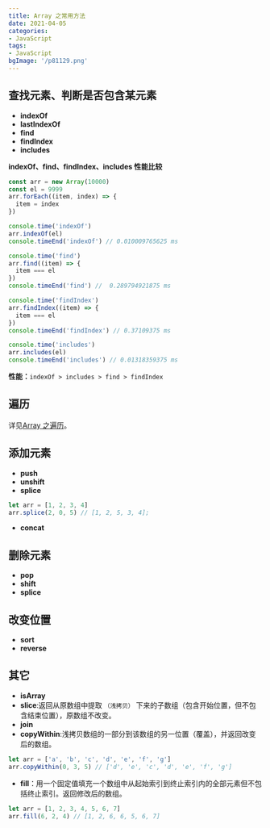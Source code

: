 ```yaml
---
title: Array 之常用方法
date: 2021-04-05
categories:
- JavaScript
tags:
- JavaScript
bgImage: '/p81129.png'
---
```


## 查找元素、判断是否包含某元素

- **indexOf**
- **lastIndexOf**
- **find**
- **findIndex**
- **includes**

**indexOf、find、findIndex、includes 性能比较**

```js
const arr = new Array(10000)
const el = 9999
arr.forEach((item, index) => {
  item = index
})

console.time('indexOf')
arr.indexOf(el)
console.timeEnd('indexOf') // 0.010009765625 ms

console.time('find')
arr.find((item) => {
  item === el
})
console.timeEnd('find') //  0.289794921875 ms

console.time('findIndex')
arr.findIndex((item) => {
  item === el
})
console.timeEnd('findIndex') // 0.37109375 ms

console.time('includes')
arr.includes(el)
console.timeEnd('includes') // 0.01318359375 ms
```

**性能：**`indexOf > includes > find > findIndex`

## 遍历

详见[Array 之遍历](./1_Array之遍历)。

## 添加元素

- **push**
- **unshift**
- **splice**

```js
let arr = [1, 2, 3, 4]
arr.splice(2, 0, 5) // [1, 2, 5, 3, 4];
```

- **concat**

## 删除元素

- **pop**
- **shift**
- **splice**

## 改变位置

- **sort**
- **reverse**

## 其它

- **isArray**
- **slice**:返回从原数组中提取 `（浅拷贝）` 下来的子数组（包含开始位置，但不包含结束位置），原数组不改变。
- **join**
- **copyWithin**:浅拷贝数组的一部分到该数组的另一位置（覆盖），并返回改变后的数组。

```js
let arr = ['a', 'b', 'c', 'd', 'e', 'f', 'g']
arr.copyWithin(0, 3, 5) // ['d', 'e', 'c', 'd', 'e', 'f', 'g']
```

- **fill**：用一个固定值填充一个数组中从起始索引到终止索引内的全部元素但不包括终止索引。返回修改后的数组。

```js
let arr = [1, 2, 3, 4, 5, 6, 7]
arr.fill(6, 2, 4) // [1, 2, 6, 6, 5, 6, 7]
```
